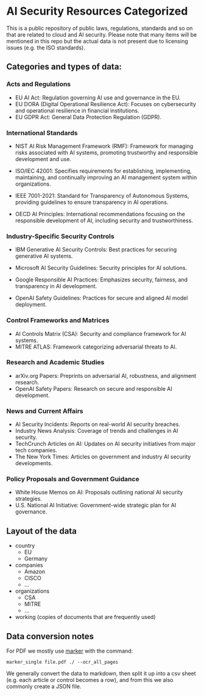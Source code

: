 # AI Security Resources Categorized

This is a public repository of public laws, regulations, standards and so on that are related to cloud and AI security. Please note that many items will be mentioned in this repo but the actual data is not present due to licensing issues (e.g. the ISO standards). 

## Categories and types of data:

### Acts and Regulations
- EU AI Act: Regulation governing AI use and governance in the EU.
- EU DORA (Digital Operational Resilience Act): Focuses on cybersecurity and operational resilience in financial institutions.
- EU GDPR Act: General Data Protection Regulation (GDPR).

### International Standards
- NIST AI Risk Management Framework (RMF): Framework for managing risks associated with AI systems, promoting trustworthy and responsible development and use.

- ISO/IEC 42001: Specifies requirements for establishing, implementing, maintaining, and continually improving an AI management system within organizations.
- IEEE 7001-2021: Standard for Transparency of Autonomous Systems, providing guidelines to ensure transparency in AI operations.
- OECD AI Principles: International recommendations focusing on the responsible development of AI, including security and trustworthiness.

### Industry-Specific Security Controls
- IBM Generative AI Security Controls: Best practices for securing generative AI systems.

- Microsoft AI Security Guidelines: Security principles for AI solutions.
- Google Responsible AI Practices: Emphasizes security, fairness, and transparency in AI development.
- OpenAI Safety Guidelines: Practices for secure and aligned AI model deployment.

### Control Frameworks and Matrices
- AI Controls Matrix (CSA): Security and compliance framework for AI systems.
- MITRE ATLAS: Framework categorizing adversarial threats to AI.

### Research and Academic Studies
- arXiv.org Papers: Preprints on adversarial AI, robustness, and alignment research.
- OpenAI Safety Papers: Research on secure and responsible AI development.

### News and Current Affairs
- AI Security Incidents: Reports on real-world AI security breaches.
- Industry News Analysis: Coverage of trends and challenges in AI security.
- TechCrunch Articles on AI: Updates on AI security initiatives from major tech companies.
- The New York Times: Articles on government and industry AI security developments.

### Policy Proposals and Government Guidance
- White House Memos on AI: Proposals outlining national AI security strategies.
- U.S. National AI Initiative: Government-wide strategic plan for AI governance.

## Layout of the data

* country
    * EU
    * Germany
* companies
    * Amazon
    * CISCO
    * ...
* organizations
    * CSA
    * MITRE
    * ...
* working (copies of documents that are frequently used)

## Data conversion notes

For PDF we mostly use [marker](https://github.com/VikParuchuri/marker) with the command:

```
marker_single file.pdf ./ --ocr_all_pages
```

We generally convert the data to markdown, then split it up into a csv sheet (e.g. each article or control becomes a row), and from this we also commonly create a JSON file.
